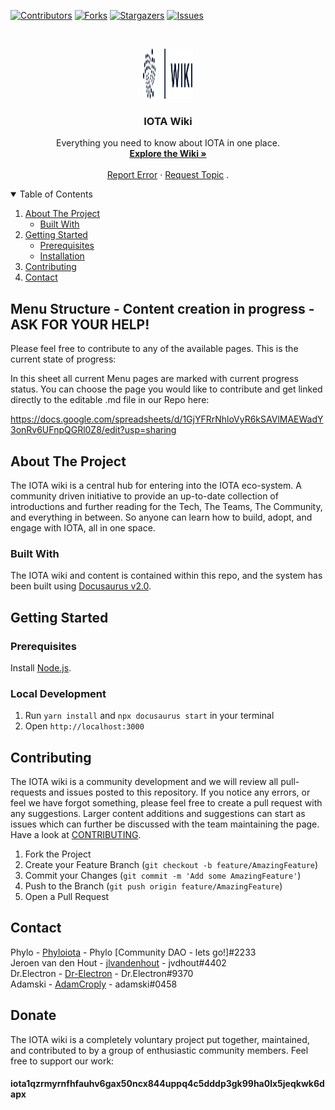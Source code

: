 <!--
*** This README is usinge the Best-README-Template (https://github.com/othneildrew/Best-README-Template).
-->

[![Contributors][contributors-shield]][contributors-url]
[![Forks][forks-shield]][forks-url]
[![Stargazers][stars-shield]][stars-url]
[![Issues][issues-shield]][issues-url]



<!-- PROJECT LOGO -->
<br />
<p align="center">
  <a href="https://wiki.iota.org">
    <img src="static/img/logo.svg" alt="Logo" width="80" height="80" fill="#ffffff">
  </a>

  <h3 align="center">IOTA Wiki</h3>

  <p align="center">
    Everything you need to know about IOTA in one place.
    <br />
    <a href="https://wiki.iota.org"><strong>Explore the Wiki »</strong></a>
    <br />
    <br />
    <a href="https://github.com/iota-community/iota-wiki/issues">Report Error</a>
    ·
    <a href="https://github.com/iota-community/iota-wiki/issues">Request Topic</a>
    .
  </p>
</p>



<!-- TABLE OF CONTENTS -->
<details open="open">
  <summary>Table of Contents</summary>
  <ol>
    <li>
      <a href="#about-the-project">About The Project</a>
      <ul>
        <li><a href="#built-with">Built With</a></li>
      </ul>
    </li>
    <li>
      <a href="#getting-started">Getting Started</a>
      <ul>
        <li><a href="#prerequisites">Prerequisites</a></li>
        <li><a href="#installation">Installation</a></li>
      </ul>
    </li>
    <li><a href="#contributing">Contributing</a></li>
    <li><a href="#contact">Contact</a></li>
  </ol>
</details>



<!-- MENU STRUCTURE - CONTENT CREATION IN PROGRESS -->
## Menu Structure - Content creation in progress - ASK FOR YOUR HELP!

Please feel free to contribute to any of the available pages. This is the current state of progress:

In this sheet all current Menu pages are marked with current progress status. You can choose the page you would like to contribute and get linked directly to the editable .md file in our Repo here:

https://docs.google.com/spreadsheets/d/1GjYFRrNhloVyR6kSAVlMAEWadY3onRv6UFnpQGRl0Z8/edit?usp=sharing


<!-- ABOUT THE PROJECT -->
## About The Project

The IOTA wiki is a central hub for entering into the IOTA eco-system. A community driven initiative to provide an up-to-date collection of introductions and further reading for the Tech, The Teams, The Community, and everything in between. So anyone can learn how to build, adopt, and engage with IOTA, all in one space.

### Built With

The IOTA wiki and content is contained within this repo, and the system has been built using [Docusaurus v2.0](https://docusaurus.io/).

<!-- GETTING STARTED -->
## Getting Started

### Prerequisites

Install [Node.js](https://nodejs.org/en/download/).

### Local Development

1. Run `yarn install` and `npx docusaurus start` in your terminal
2. Open `http://localhost:3000`

<!-- CONTRIBUTING -->
## Contributing

The IOTA wiki is a community development and we will review all pull-requests and issues posted to this repository. If you notice any errors, or feel we have forgot something, please feel free to create a pull request with any suggestions. Larger content additions and suggestions can start as issues which can further be discussed with the team maintaining the page.  
Have a look at [CONTRIBUTING](.github/CONTRIBUTING.md).

1. Fork the Project
2. Create your Feature Branch (`git checkout -b feature/AmazingFeature`)
3. Commit your Changes (`git commit -m 'Add some AmazingFeature'`)
4. Push to the Branch (`git push origin feature/AmazingFeature`)
5. Open a Pull Request

<!-- CONTACT -->
## Contact

Phylo - [Phyloiota](https://github.com/Phyloiota) - Phylo [Community DAO - lets go!]#2233  
Jeroen van den Hout - [jlvandenhout](https://github.com/jlvandenhout) - jvdhout#4402  
Dr.Electron - [Dr-Electron](https://github.com/Dr-Electron) - Dr.Electron#9370  
Adamski - [AdamCroply](https://github.com/AdamCroply) - adamski#0458  


## Donate

The IOTA wiki is a completely voluntary project put together, maintained, and contributed to by a group of enthusiastic community members. 
Feel free to support our work:


#### iota1qzrmyrnfhfauhv6gax50ncx844uppq4c5dddp3gk99ha0lx5jeqkwk6dapx

<!-- MARKDOWN LINKS & IMAGES -->
<!-- https://www.markdownguide.org/basic-syntax/#reference-style-links -->
[contributors-shield]: https://img.shields.io/github/contributors/iota-community/iota-wiki.svg?style=for-the-badge
[contributors-url]: https://github.com/iota-community/iota-wiki/graphs/contributors
[forks-shield]: https://img.shields.io/github/forks/iota-community/iota-wiki.svg?style=for-the-badge
[forks-url]: https://github.com/iota-community/iota-wiki/network/members
[stars-shield]: https://img.shields.io/github/stars/iota-community/iota-wiki.svg?style=for-the-badge
[stars-url]: https://github.com/iota-community/iota-wiki/stargazers
[issues-shield]: https://img.shields.io/github/issues/iota-community/iota-wiki.svg?style=for-the-badge
[issues-url]: https://github.com/iota-community/iota-wiki/issues
